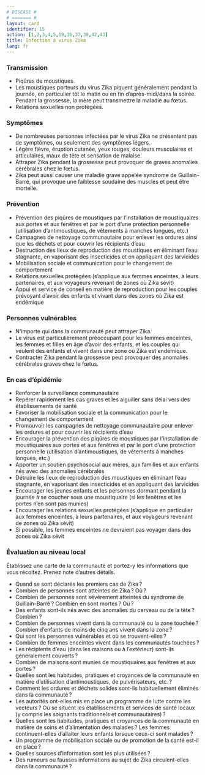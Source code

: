 ```yaml
---
# DISEASE #
# ======= #
layout: card
identifier: 15
action: [1,2,3,4,5,19,36,37,38,42,43]
title: Infection à virus Zika
lang: fr
---
```


### Transmission

- Piqûres de moustiques.
- Les moustiques porteurs du virus Zika piquent généralement pendant la journée, en particulier tôt le matin ou en fin d’après-midi/dans la soirée. Pendant la grossesse, la mère peut transmettre la maladie au fœtus.
- Relations sexuelles non protégées.

### Symptômes

- De nombreuses personnes infectées par le virus Zika ne présentent pas de symptômes, ou seulement des symptômes légers.
- Légère fièvre, éruption cutanée, yeux rouges, douleurs musculaires et articulaires, maux de tête et sensation de malaise.
- Attraper Zika pendant la grossesse peut provoquer de graves anomalies cérébrales chez le fœtus.
- Zika peut aussi causer une maladie grave appelée syndrome de Guillain-Barré, qui provoque une faiblesse soudaine des muscles et peut être mortelle.

### Prévention

- Prévention des piqûres de moustiques par l’installation de moustiquaires aux portes et aux fenêtres et par le port d’une protection personnelle (utilisation d’antimoustiques, de vêtements à manches longues, etc.)
-	Campagnes de nettoyage communautaire pour enlever les ordures ainsi que les déchets et pour couvrir les récipients d’eau
- Destruction des lieux de reproduction des moustiques en éliminant l’eau stagnante, en vaporisant des insecticides et en appliquant des larvicides
- Mobilisation sociale et communication pour le changement de comportement
-	Relations sexuelles protégées (s’applique aux femmes enceintes, à leurs partenaires, et aux voyageurs revenant de zones où Zika sévit)
- Appui et service de conseil en matière de reproduction pour les couples prévoyant d’avoir des enfants et vivant dans des zones où Zika est endémique


### Personnes vulnérables

- N’importe qui dans la communauté peut attraper Zika.
-  Le virus est particulièrement préoccupant pour les femmes enceintes, les femmes et filles en âge d’avoir des enfants, et les couples qui veulent des enfants et vivent dans une zone où Zika est endémique.
- Contracter Zika pendant la grossesse peut provoquer des anomalies cérébrales graves chez le fœtus.

### En cas d’épidémie

-	Renforcer la surveillance communautaire
-	Repérer rapidement les cas graves et les aiguiller sans délai vers des établissements de santé
- Favoriser la mobilisation sociale et la communication pour le changement de comportement
-	Promouvoir les campagnes de nettoyage communautaire pour enlever les ordures et pour couvrir les récipients d’eau
- Encourager la prévention des piqûres de moustiques par l’installation de moustiquaires aux portes et aux fenêtres et par le port d’une protection personnelle (utilisation d’antimoustiques, de vêtements à manches longues, etc.)
- Apporter un soutien psychosocial aux mères, aux familles et aux enfants nés avec des anomalies cérébrales
- Détruire les lieux de reproduction des moustiques en éliminant l’eau stagnante, en vaporisant des insecticides et en appliquant des larvicides
- Encourager les jeunes enfants et les personnes dormant pendant la journée à se coucher sous une moustiquaire (si les fenêtres et les portes n’en sont pas munies)
-	Encourager les relations sexuelles protégées (s’applique en particulier aux femmes enceintes, à leurs partenaires, et aux voyageurs revenant de zones où Zika sévit)
- Si possible, les femmes enceintes ne devraient pas voyager dans des zones où Zika sévit

### Évaluation au niveau local

Établissez une carte de la communauté et portez-y les informations que vous récoltez. Prenez note d’autres détails.

- Quand se sont déclarés les premiers cas de Zika ?
- Combien de personnes sont atteintes de Zika ? Où ?
-	Combien de personnes sont sévèrement atteintes du syndrome de Guillain-Barré ? Combien en sont mortes ? Où ?
- Des enfants sont-ils nés avec des anomalies du cerveau ou de la tête ? Combien ?
-	Combien de personnes vivent dans la communauté ou la zone touchée ? Combien d’enfants de moins de cinq ans vivent dans la zone ?
- Qui sont les personnes vulnérables et où se trouvent-elles ?  
-	Combien de femmes enceintes vivent dans les communautés touchées ?
- Les récipients d’eau (dans les maisons ou à l’extérieur) sont-ils généralement couverts ?
-	Combien de maisons sont munies de moustiquaires aux fenêtres et aux portes ?
- Quelles sont les habitudes, pratiques et croyances de la communauté en matière d’utilisation d’antimoustiques, de pulvérisateurs, etc. ?
-	Comment les ordures et déchets solides sont-ils habituellement éliminés dans la communauté ? 
- Les autorités ont-elles mis en place un programme de lutte contre les vecteurs ?
Où se situent les établissements et services de santé locaux (y compris les soignants traditionnels et communautaires) ?
- Quelles sont les habitudes, pratiques et croyances de la communauté en matière de soins et d’alimentation des malades ? Les femmes continuent-elles d’allaiter leurs enfants lorsque ceux-ci sont malades ?
-	Un programme de mobilisation sociale ou de promotion de la santé est-il en place ?
- Quelles sources d’information sont les plus utilisées ?
- Des rumeurs ou fausses informations au sujet de Zika circulent-elles dans la communauté ?
